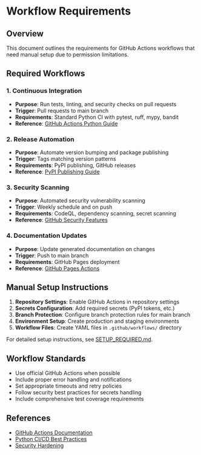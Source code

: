 # Workflow Requirements

## Overview

This document outlines the requirements for GitHub Actions workflows that need manual setup due to permission limitations.

## Required Workflows

### 1. Continuous Integration
- **Purpose**: Run tests, linting, and security checks on pull requests
- **Trigger**: Pull requests to main branch
- **Requirements**: Standard Python CI with pytest, ruff, mypy, bandit
- **Reference**: [GitHub Actions Python Guide](https://docs.github.com/en/actions/automating-builds-and-tests/building-and-testing-python)

### 2. Release Automation
- **Purpose**: Automate version bumping and package publishing
- **Trigger**: Tags matching version patterns
- **Requirements**: PyPI publishing, GitHub releases
- **Reference**: [PyPI Publishing Guide](https://docs.github.com/en/actions/publishing-packages/publishing-python-packages-to-pypi)

### 3. Security Scanning
- **Purpose**: Automated security vulnerability scanning
- **Trigger**: Weekly schedule and on push
- **Requirements**: CodeQL, dependency scanning, secret scanning
- **Reference**: [GitHub Security Features](https://docs.github.com/en/code-security)

### 4. Documentation Updates
- **Purpose**: Update generated documentation on changes
- **Trigger**: Push to main branch
- **Requirements**: GitHub Pages deployment
- **Reference**: [GitHub Pages Actions](https://docs.github.com/en/pages/getting-started-with-github-pages/using-custom-workflows-with-github-pages)

## Manual Setup Instructions

1. **Repository Settings**: Enable GitHub Actions in repository settings
2. **Secrets Configuration**: Add required secrets (PyPI tokens, etc.)
3. **Branch Protection**: Configure branch protection rules for main branch
4. **Environment Setup**: Create production and staging environments
5. **Workflow Files**: Create YAML files in `.github/workflows/` directory

For detailed setup instructions, see [SETUP_REQUIRED.md](../SETUP_REQUIRED.md).

## Workflow Standards

- Use official GitHub Actions when possible
- Include proper error handling and notifications
- Set appropriate timeouts and retry policies
- Follow security best practices for secrets handling
- Include comprehensive test coverage requirements

## References

- [GitHub Actions Documentation](https://docs.github.com/en/actions)
- [Python CI/CD Best Practices](https://docs.github.com/en/actions/automating-builds-and-tests)
- [Security Hardening](https://docs.github.com/en/actions/security-guides)